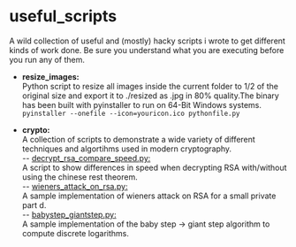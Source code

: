 
# useful_scripts
A wild collection of useful and (mostly) hacky scripts i wrote to get different kinds of work done. Be sure you understand what you are executing before you run any of them.

-  **resize_images:**  </br>Python script to resize all images inside the current folder to 1/2 of the original size and export it to ./resized as .jpg in 80% quality.The binary has been built with pyinstaller to run on 64-Bit Windows systems.</br>```pyinstaller --onefile --icon=youricon.ico pythonfile.py```

-  **crypto:**  </br>A collection of scripts to demonstrate a wide variety of different techniques and algortihms used in modern cryptography.</br> -- <ins>decrypt_rsa_compare_speed.py:</ins></br>A script to show differences in speed when decrypting RSA with/without using the chinese rest theorem.</br> -- <ins>wieners_attack_on_rsa.py:</ins></br>A sample implementation of wieners attack on RSA for a small private part d. </br> -- <ins>babystep_giantstep.py:</ins></br>A sample implementation of the baby step -> giant step algorithm to compute discrete logarithms.
